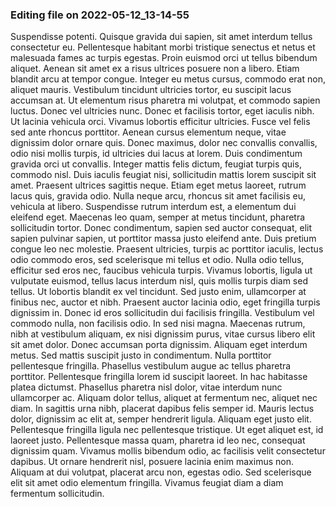 

### Editing file on 2022-05-12_13-14-55

Suspendisse potenti. Quisque gravida dui sapien, sit amet interdum tellus consectetur eu. Pellentesque habitant morbi tristique senectus et netus et malesuada fames ac turpis egestas. Proin euismod orci ut tellus bibendum aliquet. Aenean sit amet ex a risus ultrices posuere non a libero. Etiam blandit arcu at tempor congue. Integer eu metus cursus, commodo erat non, aliquet mauris. Vestibulum tincidunt ultricies tortor, eu suscipit lacus accumsan at. Ut elementum risus pharetra mi volutpat, et commodo sapien luctus. Donec vel ultricies nunc. Donec et facilisis tortor, eget iaculis nibh. Ut lacinia vehicula orci. Vivamus lobortis efficitur ultricies. Fusce vel felis sed ante rhoncus porttitor.
Aenean cursus elementum neque, vitae dignissim dolor ornare quis. Donec maximus, dolor nec convallis convallis, odio nisi mollis turpis, id ultricies dui lacus at lorem. Duis condimentum gravida orci ut convallis. Integer mattis felis dictum, feugiat turpis quis, commodo nisl. Duis iaculis feugiat nisi, sollicitudin mattis lorem suscipit sit amet. Praesent ultrices sagittis neque. Etiam eget metus laoreet, rutrum lacus quis, gravida odio. Nulla neque arcu, rhoncus sit amet facilisis eu, vehicula at libero. Suspendisse rutrum interdum est, a elementum dui eleifend eget. Maecenas leo quam, semper at metus tincidunt, pharetra sollicitudin tortor.
Donec condimentum, sapien sed auctor consequat, elit sapien pulvinar sapien, ut porttitor massa justo eleifend ante. Duis pretium congue leo nec molestie. Praesent ultricies, turpis ac porttitor iaculis, lectus odio commodo eros, sed scelerisque mi tellus et odio. Nulla odio tellus, efficitur sed eros nec, faucibus vehicula turpis. Vivamus lobortis, ligula ut vulputate euismod, tellus lacus interdum nisl, quis mollis turpis diam sed tellus. Ut lobortis blandit ex vel tincidunt. Sed justo enim, ullamcorper at finibus nec, auctor et nibh. Praesent auctor lacinia odio, eget fringilla turpis dignissim in. Donec id eros sollicitudin dui facilisis fringilla. Vestibulum vel commodo nulla, non facilisis odio. In sed nisi magna. Maecenas rutrum, nibh at vestibulum aliquam, ex nisi dignissim purus, vitae cursus libero elit sit amet dolor. Donec accumsan porta dignissim.
Aliquam eget interdum metus. Sed mattis suscipit justo in condimentum. Nulla porttitor pellentesque fringilla. Phasellus vestibulum augue ac tellus pharetra porttitor. Pellentesque fringilla lorem id suscipit laoreet. In hac habitasse platea dictumst. Phasellus pharetra nisl dolor, vitae interdum nunc ullamcorper ac. Aliquam dolor tellus, aliquet at fermentum nec, aliquet nec diam. In sagittis urna nibh, placerat dapibus felis semper id. Mauris lectus dolor, dignissim ac elit at, semper hendrerit ligula.
Aliquam eget justo elit. Pellentesque fringilla ligula nec pellentesque tristique. Ut eget aliquet est, id laoreet justo. Pellentesque massa quam, pharetra id leo nec, consequat dignissim quam. Vivamus mollis bibendum odio, ac facilisis velit consectetur dapibus. Ut ornare hendrerit nisl, posuere lacinia enim maximus non. Aliquam at dui volutpat, placerat arcu non, egestas odio. Sed scelerisque elit sit amet odio elementum fringilla. Vivamus feugiat diam a diam fermentum sollicitudin.



